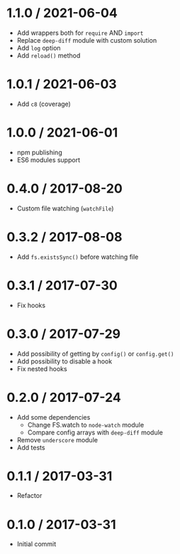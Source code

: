 1.1.0 / 2021-06-04
===================
  * Add wrappers both for `require` AND `import`
  * Replace `deep-diff` module with custom solution 
  * Add `log` option
  * Add `reload()` method

1.0.1 / 2021-06-03
===================
  * Add `c8` (coverage)

1.0.0 / 2021-06-01
===================
  * npm publishing
  * ES6 modules support

0.4.0 / 2017-08-20
===================
  * Custom file watching (`watchFile`)
  
0.3.2 / 2017-08-08
===================
  * Add `fs.existsSync()` before watching file

0.3.1 / 2017-07-30
===================
  * Fix hooks
  
0.3.0 / 2017-07-29
===================
  * Add possibility of getting by `config()` or `config.get()`
  * Add possibility to disable a hook
  * Fix nested hooks

0.2.0 / 2017-07-24
===================
  * Add some dependencies
    - Change FS.watch to `node-watch` module
    - Compare config arrays with `deep-diff` module
  * Remove `underscore` module
  * Add tests
    
0.1.1 / 2017-03-31
===================
  * Refactor
  
0.1.0 / 2017-03-31
===================
  * Initial commit
